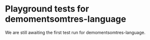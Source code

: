 # Playground tests for demomentsomtres-language
We are still awaiting the first test run for demomentsomtres-language.
